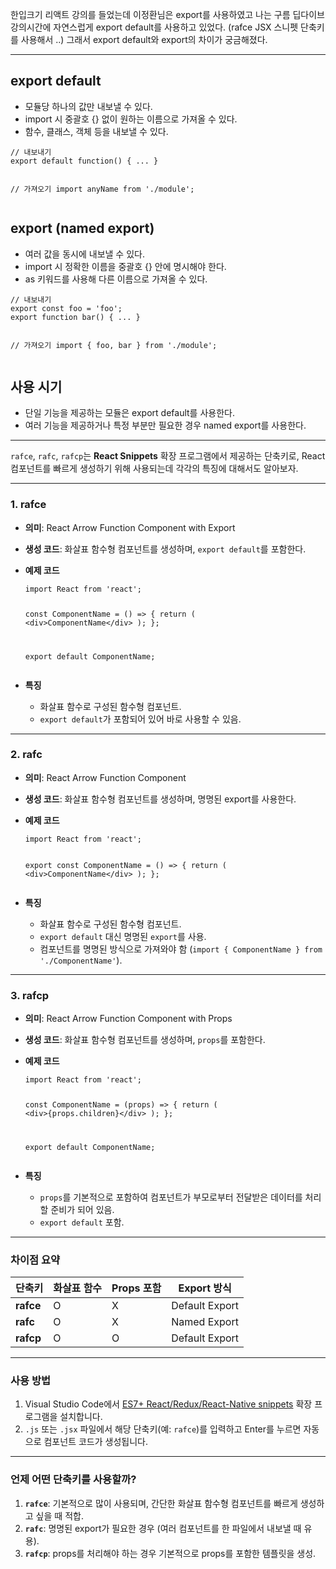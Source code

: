 <p>한입크기 리액트 강의를 들었는데 이정환님은 export를 사용하였고 나는 구름 딥다이브 강의시간에 자연스럽게 export default를 사용하고 있었다. (rafce JSX 스니펫 단축키를 사용해서 ..) 그래서 export default와 export의 차이가 궁금해졌다.</p>
<hr />
<h2 id="export-default">export default</h2>
<ul>
<li>모듈당 하나의 값만 내보낼 수 있다.</li>
<li>import 시 중괄호 {} 없이 원하는 이름으로 가져올 수 있다.</li>
<li>함수, 클래스, 객체 등을 내보낼 수 있다.</li>
</ul>
<pre><code class="language-javascript">// 내보내기
export default function() { ... }

// 가져오기
import anyName from './module';</code></pre>
<h2 id="export-named-export">export (named export)</h2>
<ul>
<li>여러 값을 동시에 내보낼 수 있다.</li>
<li>import 시 정확한 이름을 중괄호 {} 안에 명시해야 한다.</li>
<li>as 키워드를 사용해 다른 이름으로 가져올 수 있다.</li>
</ul>
<pre><code class="language-javascript">// 내보내기
export const foo = 'foo';
export function bar() { ... }

// 가져오기
import { foo, bar } from './module';</code></pre>
<h2 id="사용-시기">사용 시기</h2>
<ul>
<li>단일 기능을 제공하는 모듈은 export default를 사용한다.</li>
<li>여러 기능을 제공하거나 특정 부분만 필요한 경우 named export를 사용한다.</li>
</ul>
<hr />
<p><code>rafce</code>, <code>rafc</code>, <code>rafcp</code>는 <strong>React Snippets</strong> 확장 프로그램에서 제공하는 단축키로, React 컴포넌트를 빠르게 생성하기 위해 사용되는데 각각의 특징에 대해서도 알아보자. </p>
<hr />
<h3 id="1-rafce"><strong>1. rafce</strong></h3>
<ul>
<li><p><strong>의미</strong>: React Arrow Function Component with Export</p>
</li>
<li><p><strong>생성 코드</strong>: 화살표 함수형 컴포넌트를 생성하며, <code>export default</code>를 포함한다.</p>
</li>
<li><p><strong>예제 코드</strong></p>
<pre><code class="language-javascript">import React from 'react';

const ComponentName = () =&gt; {
  return (
    &lt;div&gt;ComponentName&lt;/div&gt;
  );
};

export default ComponentName;</code></pre>
</li>
<li><p><strong>특징</strong></p>
<ul>
<li>화살표 함수로 구성된 함수형 컴포넌트.</li>
<li><code>export default</code>가 포함되어 있어 바로 사용할 수 있음.</li>
</ul>
</li>
</ul>
<hr />
<h3 id="2-rafc"><strong>2. rafc</strong></h3>
<ul>
<li><p><strong>의미</strong>: React Arrow Function Component</p>
</li>
<li><p><strong>생성 코드</strong>: 화살표 함수형 컴포넌트를 생성하며, 명명된 export를 사용한다.</p>
</li>
<li><p><strong>예제 코드</strong></p>
<pre><code class="language-javascript">import React from 'react';

export const ComponentName = () =&gt; {
  return (
    &lt;div&gt;ComponentName&lt;/div&gt;
  );
};</code></pre>
</li>
<li><p><strong>특징</strong></p>
<ul>
<li>화살표 함수로 구성된 함수형 컴포넌트.</li>
<li><code>export default</code> 대신 명명된 <code>export</code>를 사용.</li>
<li>컴포넌트를 명명된 방식으로 가져와야 함 (<code>import { ComponentName } from './ComponentName'</code>).</li>
</ul>
</li>
</ul>
<hr />
<h3 id="3-rafcp"><strong>3. rafcp</strong></h3>
<ul>
<li><p><strong>의미</strong>: React Arrow Function Component with Props</p>
</li>
<li><p><strong>생성 코드</strong>: 화살표 함수형 컴포넌트를 생성하며, <code>props</code>를 포함한다.</p>
</li>
<li><p><strong>예제 코드</strong></p>
<pre><code class="language-javascript">import React from 'react';

const ComponentName = (props) =&gt; {
  return (
    &lt;div&gt;{props.children}&lt;/div&gt;
  );
};

export default ComponentName;</code></pre>
</li>
<li><p><strong>특징</strong></p>
<ul>
<li><code>props</code>를 기본적으로 포함하여 컴포넌트가 부모로부터 전달받은 데이터를 처리할 준비가 되어 있음.</li>
<li><code>export default</code> 포함.</li>
</ul>
</li>
</ul>
<hr />
<h3 id="차이점-요약">차이점 요약</h3>
<table>
<thead>
<tr>
<th>단축키</th>
<th>화살표 함수</th>
<th>Props 포함</th>
<th>Export 방식</th>
</tr>
</thead>
<tbody><tr>
<td><strong>rafce</strong></td>
<td>O</td>
<td>X</td>
<td>Default Export</td>
</tr>
<tr>
<td><strong>rafc</strong></td>
<td>O</td>
<td>X</td>
<td>Named Export</td>
</tr>
<tr>
<td><strong>rafcp</strong></td>
<td>O</td>
<td>O</td>
<td>Default Export</td>
</tr>
</tbody></table>
<hr />
<h3 id="사용-방법">사용 방법</h3>
<ol>
<li>Visual Studio Code에서 <a href="https://marketplace.visualstudio.com/items?itemName=dsznajder.es7-react-js-snippets">ES7+ React/Redux/React-Native snippets</a> 확장 프로그램을 설치합니다.</li>
<li><code>.js</code> 또는 <code>.jsx</code> 파일에서 해당 단축키(예: <code>rafce</code>)를 입력하고 Enter를 누르면 자동으로 컴포넌트 코드가 생성됩니다.</li>
</ol>
<hr />
<h3 id="언제-어떤-단축키를-사용할까">언제 어떤 단축키를 사용할까?</h3>
<ol>
<li><strong><code>rafce</code></strong>: 기본적으로 많이 사용되며, 간단한 화살표 함수형 컴포넌트를 빠르게 생성하고 싶을 때 적합.</li>
<li><strong><code>rafc</code></strong>: 명명된 export가 필요한 경우 (여러 컴포넌트를 한 파일에서 내보낼 때 유용).</li>
<li><strong><code>rafcp</code></strong>: props를 처리해야 하는 경우 기본적으로 props를 포함한 템플릿을 생성.</li>
</ol>